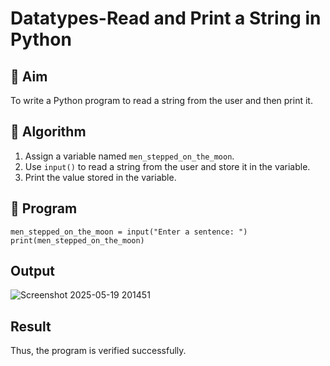 # Datatypes-Read and Print a String in Python

## 🎯 Aim
To write a Python program to read a string from the user and then print it.

## 🧠 Algorithm
1. Assign a variable named `men_stepped_on_the_moon`.
2. Use `input()` to read a string from the user and store it in the variable.
3. Print the value stored in the variable.

## 🧾 Program
    men_stepped_on_the_moon = input("Enter a sentence: ")
    print(men_stepped_on_the_moon)

## Output
![Screenshot 2025-05-19 201451](https://github.com/user-attachments/assets/6a4b29eb-f00f-499a-b8e7-e13fb162bb5c)


## Result
Thus, the program is verified successfully.
